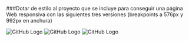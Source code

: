 ###Dotar de estilo al proyecto que se incluye para conseguir una página Web responsiva con las siguientes tres versiones (breakpoints a 576px y 992px en anchura)

![GitHub Logo](./img/mobile_morning.png)
![GitHub Logo](./img/tablet_morning.png)
![GitHub Logo](./img/desktop_morning.png)
